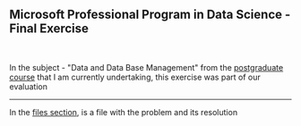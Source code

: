 ## Microsoft Professional Program in Data Science - Final Exercise

<br/>

In the subject - "Data and Data Base Management" from the [postgraduate course](https://www.idefe.pt/cursos/DSBA) that I am currently undertaking, this exercise was part of our evaluation

---

In the [files section](https://github.com/stcoimbra/SalesLT_Final_Exercise), is a file with the problem and its resolution
